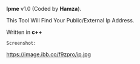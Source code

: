 **Ipme** v1.0 (Coded by **Hamza**).

This Tool Will Find Your Public/External Ip Address.

Written in **c++**

<pre><code>Screenshot:</code></pre>
https://image.ibb.co/f9zpro/ip.jpg
